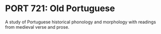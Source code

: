 # PORT 721: Old Portuguese

A study of Portuguese historical phonology and morphology with readings from medieval verse and prose.